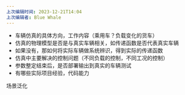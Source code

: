 ```yaml
---
上次编辑时间: 2023-12-21T14:04
上次编辑者: Blue Whale
---
```

- 车辆仿真的具体方向，工作内容（乘用车？负载变化的货车）
- 仿真的物理模型是否是与真实车辆相关，如传递函数是否代表真实车辆
- 如果没有，那如何将实际车辆做系统辨识，得到实际的传递函数
- 仿真中主要解决的控制问题（不同负载的控制，不同工况的控制）
- 参数整定结束后，是否部署输出到真实的车辆测试
- 有哪些实际项目经验，代码能力

场景泛化